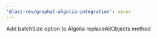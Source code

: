 ```yaml
---
'@last-rev/graphql-algolia-integration': minor
---
```


Add batchSize option to Algolia replaceAllObjects method
